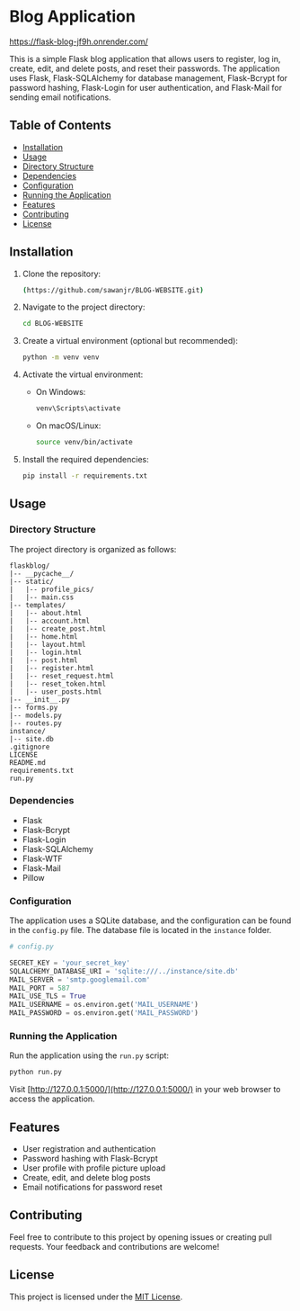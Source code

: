 # Blog Application
https://flask-blog-jf9h.onrender.com/

This is a simple Flask blog application that allows users to register, log in, create, edit, and delete posts, and reset their passwords. The application uses Flask, Flask-SQLAlchemy for database management, Flask-Bcrypt for password hashing, Flask-Login for user authentication, and Flask-Mail for sending email notifications.

## Table of Contents

- [Installation](#installation)
- [Usage](#usage)
- [Directory Structure](#directory-structure)
- [Dependencies](#dependencies)
- [Configuration](#configuration)
- [Running the Application](#running-the-application)
- [Features](#features)
- [Contributing](#contributing)
- [License](#license)

## Installation

1. Clone the repository:

   ```bash
   (https://github.com/sawanjr/BLOG-WEBSITE.git)
   ```

2. Navigate to the project directory:

   ```bash
   cd BLOG-WEBSITE
   ```

3. Create a virtual environment (optional but recommended):

   ```bash
   python -m venv venv
   ```

4. Activate the virtual environment:

   - On Windows:

     ```bash
     venv\Scripts\activate
     ```

   - On macOS/Linux:

     ```bash
     source venv/bin/activate
     ```

5. Install the required dependencies:

   ```bash
   pip install -r requirements.txt
   ```

## Usage

### Directory Structure

The project directory is organized as follows:

```plaintext
flaskblog/
|-- __pycache__/
|-- static/
|   |-- profile_pics/
|   |-- main.css
|-- templates/
|   |-- about.html
|   |-- account.html
|   |-- create_post.html
|   |-- home.html
|   |-- layout.html
|   |-- login.html
|   |-- post.html
|   |-- register.html
|   |-- reset_request.html
|   |-- reset_token.html
|   |-- user_posts.html
|-- __init__.py
|-- forms.py
|-- models.py
|-- routes.py
instance/
|-- site.db
.gitignore
LICENSE
README.md
requirements.txt
run.py
```

### Dependencies

- Flask
- Flask-Bcrypt
- Flask-Login
- Flask-SQLAlchemy
- Flask-WTF
- Flask-Mail
- Pillow

### Configuration

The application uses a SQLite database, and the configuration can be found in the `config.py` file. The database file is located in the `instance` folder.

```python
# config.py

SECRET_KEY = 'your_secret_key'
SQLALCHEMY_DATABASE_URI = 'sqlite:///../instance/site.db'
MAIL_SERVER = 'smtp.googlemail.com'
MAIL_PORT = 587
MAIL_USE_TLS = True
MAIL_USERNAME = os.environ.get('MAIL_USERNAME')
MAIL_PASSWORD = os.environ.get('MAIL_PASSWORD')
```

### Running the Application

Run the application using the `run.py` script:

```bash
python run.py
```

Visit [http://127.0.0.1:5000/](http://127.0.0.1:5000/) in your web browser to access the application.

## Features

- User registration and authentication
- Password hashing with Flask-Bcrypt
- User profile with profile picture upload
- Create, edit, and delete blog posts
- Email notifications for password reset

## Contributing

Feel free to contribute to this project by opening issues or creating pull requests. Your feedback and contributions are welcome!

## License

This project is licensed under the [MIT License](LICENSE).
